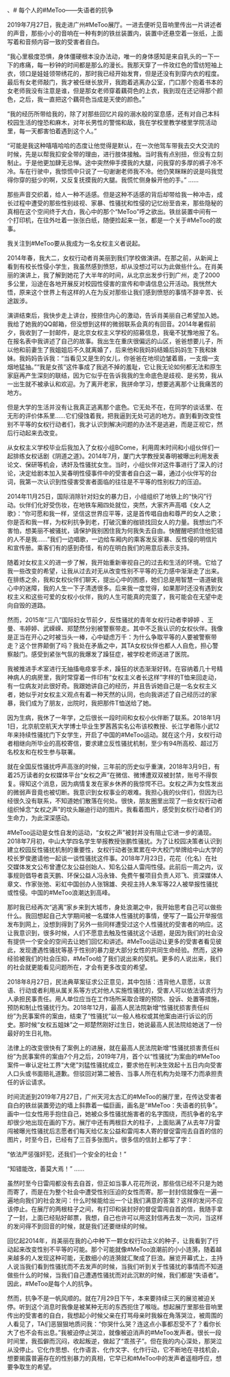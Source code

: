 、# 每个人的#MeToo——失语者的抗争

2019年7月27日，我走进广州#MeToo展厅。一进去便听见音响里传出一片讲述者的声音，那些小小的音响在一种有刺的铁丝装置内，装置中还悬空着一张纸，上面写着和音频内容一致的受害者自白。

“我心里极度恐惧，身体僵硬根本没办法动，唯一的身体感知是来自乳头的一下一下的疼痛，每一秒钟的时间都是那么的漫长。我那天穿了一件玫红色的雪纺短袖上衣，领口是娃娃领带绣花的，那时我已经开始发育，但是还没有到穿内衣的程度。最后有女老师敲门，我才被任继长放开，我跑着逃离办公室，门口那个抱着书本的女老师我没有注意是谁，但是那女老师穿着藕荷色的上衣，我到现在还记得那个颜色，之后，我一直把这个藕荷色当成是天使的颜色。”

“我的经历所带给我的，除了对那些回忆片段的溺水般的室息感，还有对自己本科校园生活的惶恐和麻木，对年长男性的警惕和敌，我在学校里教学楼里学院活动里，每一天都害怕着遇到这个人。”

“可能是我这种嘻嘻哈哈的态度让他觉得是默认，在一次他驾车带我去交大交流的时候，先是以帮我扣安全带的理由，进行肢体接触。当时我有点别扭，但没有立刻制止。于是他更加肆无忌惮。途中突然伸手摸我的大腿，问我穿的多厚的裤子冷不冷。车在行驶中，我惊慌中只说了一句谢谢老师我不冷。他仍笑眯眯的说是吗我觉得你穿的挺少的啊，又反复抚摸我的大腿。我慌忙侧身躲开他的手。”
……

那些声音交织着，给人一种不适感。但是这种不适感的背后却带给我一种冲击，成长过程中遭受的那些性别歧视、家暴、性骚扰和性侵的记忆纷至沓来，那些隐秘的真相在这个空间终于大白，我心中的那个“MeToo”呼之欲出。铁丝装置中间有一个打印机，在往外吐着一张张白纸，随便捡起来一张，都是一个关于#MeToo的故事。

我关注到#MeToo要从我成为一名女权主义者说起。

2014年春，我大二，女权行动者肖美丽到我们学校做演讲。在那之前，从新闻上看到有校长性侵小学生，我虽然感到愤怒，却从没想过可以为此做些什么。在肖美丽的演讲上，我了解到她花了大半年的时间，从北京出发步行到广州，走了2000多公里，沿途在各地开展反对校园性侵害的宣传和申请信息公开活动。我恍然大悟，原来这个世界上有这样的人在为反对那些让我们感到愤怒的事情不辞辛苦、长途跋涉。

演讲结束后，我快步走上讲台，按捺住内心的激动，告诉肖美丽自己希望加入她。我给了她我的QQ邮箱，但没想到这样的微弱联系会真的有回音。2014年暑假前夕，我收到了一封邮件，是北京女权主义学校的招募信息，我毫不犹豫地报了名。在报名表中我讲述了自己的故事。我出生在重庆很偏远的山区，爸爸想要儿子，所以他和前妻生了我姐姐后不久就离婚了，后来他和我妈妈结婚后妈妈生下我和妹妹。我妈妈告诉我：“当看见又是生的女儿，你爸爸在地坝边皱着眉，一支烟一支烟地猛抽。”“我是女孩”这件事成了我逃不掉的羞耻，它让我无论如何都无法和原生家庭再产生深刻的联结，因为它似乎在告诉我我的生命底色是歧视、是劣势，我从一出生就不被承认和欢迎。为了离开老家，我拼命学习，想要逃离那个让我痛苦的地方。

但是大学的生活并没有让我真正逃离那个底色。它无处不在，在同学的谈话里、在无形的评价体系里……它们侵蚀着我，把我逼到无处可逃的地方。直到看到改变性别不平等的女权行动者们，我才认识到解决问题的办法不是逃避，而是正视它，然后行动起来去改变。

从女权主义学校毕业后我加入了女权小组BCome，利用周末时间和小组伙伴们一起排练女权话剧《阴道之道》。2014年7月，厦门大学教授吴春明被曝出利用发表论文、保研等机会，诱奸及性骚扰女生。当时，小组伙伴对这件事进行了深入的讨论，决定给剧本加入吴春明性侵事件中的受害者自白这一幕，通过小伙伴写的台词，我第一次认识到性侵害受害者面临的往往是不平等的性别权力的压迫。

2014年11月25日，国际消除针对妇女的暴力日，小组组织了地铁上的“快闪”行动。伙伴们化好受伤妆，在地铁车厢四处就位，突然，大家齐声高唱《女人之歌》：“你可愿和我一样，坚信这世界应平等，这是首传唱自由和尊严的女人之歌；你是否和我一样，为权利抗争到老，打破沉重的枷锁找回女人的力量。我想出门不害怕，想美丽不被骚扰，请保护我别困住我为何我失去自由。快醒醒吧抓住他犯错的人不是我……”我们一边唱歌，一边给车厢内的乘客发反家暴、反性侵的明信片和宣传册。乘客们有的感到奇怪，有的在明白我们的用意后表示支持。

随着对女权主义的进一步了解，我开始重新审视自己的过去和生活的环境。它给了我一些改变的希望，让我从过去对无从改变性别不平等的无力感中渐渐走了出来。在排练之余，我和女权伙伴们聊天，提出心中的困惑，她们总是用智慧一语道破我心中的迷障，我的人生一下子清透很多。后来我一度觉得，如果那时还没有遇到女权主义和这些可爱的女权小伙伴，我的人生可能真的完蛋了，我可能会在无望中走向自毁的道路。

然而，2015年“三八”国际妇女节前夕，反性骚扰的青年女权行动者李婷婷 、王曼、韦婷婷、武嵘嵘、郑楚然分别被警察带走。其中不乏我认识的女权伙伴。我像是正当在开心之时被当头一棒，心中疑虑万千：为什么争取平等的人要被警察带走？这个世界颠倒了吗？我处在矛盾之中，其TA女权伙伴也都人人自危，担心警察敲门。感受到紧张气氛的我爆发了躁狂症，被学校老师送进了医院。

我被推进手术室进行无抽搐电痉挛手术，躁狂的状态渐渐好转。在容纳着几十号精神病人的病房里，我时常穿着一件印有“女权主义者长这样”字样的T恤来回走动，有一位病友对此很好奇。我跟她讲自己的经历，并且告诉她自己是一名女权主义者，她似乎对女权主义观点有着一种天然的认同，也向我讲述了自己经历过的家暴，我们成为了朋友，出院时，我把那件T恤送给了她。

因为生病，我休了一年学，之后很长一段时间和女权小伙伴断了联系。2018年1月1日，北京航空航天大学博士毕业生罗茜茜实名公布该校教授、长江学者陈小武12年来持续性骚扰门下女学生，开启了中国的#MeToo运动。就在这个月，女权行动者相继向所毕业的高校寄信，要求建立反性骚扰机制，至少有94所高校、超过万名校友和在校生参与联署。

就在全国反性骚扰呼声高涨的时候，三年前的历史似乎重演，2018年3月9日，有着25万读者的女权媒体平台“女权之声”在微信、微博遭双双被封禁，账号不得恢复。得知这个消息，因为病情复发在家乡休养的我惊愕不已。女权之声为女性发出的微弱声音竟也被切断。我意识到女权事业的艰难。我担心我的伙伴们，但因为已经很久没有联系，不知道她们散落在何处。很快，朋友圈里出现了一些女权行动者组织悼念“女权之声”的坟头蹦迪行动的图片。我看着图片，感受到女权行动者们的生命力，为此深深感动。

#MeToo运动是女性自发的运动，“女权之声”被封并没有阻止它进一步的涌现。2018年7月初，中山大学四名学生举报教授张鹏性骚扰。为了让校园决策者认识到建立校园反性骚扰机制的重要性，女权行动者张累累在中大校门举牌给中山大学的校长罗俊邀请他一起谈一谈性骚扰这件事。2018年7月23日，花花（化名）在社交媒体发文公布曾遭亿友公益创始人、知名公益人雷闯性侵。此前后一周之内，议事规则倡导者袁天鹏、环保公益人冯永锋、免费午餐项目负责人邓飞、资深媒体人章文、作家张弛、彩虹中国创办人张锦雄、央视主持人朱军等22人被举报性骚扰或性侵。中国的#MeToo浪潮达到高峰。

那时我已经再次“逃离”家乡来到大城市，身处浪潮之中，我开始思考自己可以做些什么。我回想起自己大学期间被一名媒体人性骚扰的事情，便写了一篇公开举报信发布到网上，没想到得到了另外一些同样遭受过这个人性骚扰的受害者的响应。这让我意识到，很多时候，人们不愿意去触及性骚扰这个话题，是因为我们的社会没有提供一个安全的空间去让她们回忆和讲述。#MeToo运动让更多的受害者看见彼此，发现遭遇性骚扰等基于性别的暴力是大部分女性的共同生命经验。然而，这种经验被我们的社会压抑，#MeToo给了我们说出来的契机。更多的人说出来，我们的社会就更能看见问题所在，才会有更多改变的希望。

2018年8月27日，民法典草案征求公正意见，其中包括：违背他人意愿，以言语、行动或者利用从属关系等方式对他人实施性骚扰的，受害人可以依法请求行为人承担民事责任。用人单位应当在工作场所采取合理的预防、投诉、处置等措施，预防和制止性骚扰行为。2018年12月，最高人民法院新增“性骚扰损害责任纠纷”为民事案件的案由，结束了“性骚扰”以一般人格权或其他案由进行诉讼的历史。那时候“女权五姐妹”之一郑楚然刚好过生日，她说最高人民法院给她送了一份最好的生日礼物。

法律上的改变很快有了案例上的进展，就在最高人民法院新增“性骚扰损害责任纠纷”为民事案件的案由7个月之后，2019年7月，首个以“性骚扰”为案由的#MeToo案件一审认定社工界“大佬”刘猛性骚扰成立，要求他在判决生效起十五日内向受害人口头或书面赔礼道歉。但驳回对第二被告、当事人所在机构为处理不力而承担责任的诉讼请求。

时间流逝到2019年7月27日，广州天河太古汇的#MeToo的展厅里，在传达受害者自白的铁丝装置旁边的墙上斜靠着一幅巨画，画名是“#MeToo：失语者的抗争”。画中一位女性用手抱住自己，她被众多性骚扰施害者的名字围绕，而抗争者的名字却很少地出现在画的下方。展厅中还有两根巨大的柱子，上面贴满了从去年7月雷闯被曝光性骚扰后志愿者们每天给亿友公益和雷闯本人寄的督促雷闯去自首的信的图片，时至今日，已经有了三百多张图片。很多信的信封上都写了字：

“依法严惩强奸犯，还我们一个安全的社会！”

“知错能改，善莫大焉！”
……

虽然时至今日雷闯都没有去自首，但正如当事人花花所说，那些信已经不只是为她而寄了，而是在为整个社会中遭受性别压迫的女性而寄。那一封封信就像在一遍一遍地向我们的社会发问：什么时候能给出一个让我们满意的答案？这样的发问不应该停止。在展厅的两根柱子之间，有打印和装封好的督促雷闯自首的信，我随手拿了一封，上面已经贴好邮票，我想，自己也许可以用这封信再去发一次问，当这样的发问得不到回音的时候，就是我们还要继续的时候。

回忆起2014年，肖美丽在我的心中种下一颗女权行动主义的种子，让我看到了行动起来改变性别不平等的可能。那个可能就像#MeToo浪潮前的小小涟漪，随着越来越多的人发现这种可能，无数细小的涟漪就汇聚成了巨浪。展览开幕式上，主持人说当我们看到性骚扰而不去发声的时候，当我们听到关于性骚扰的事情而不知道做些什么的时候，当我们自己遭遇性骚扰而对此沉默的时候，我们都是“失语者”。因此，#MeToo是每个人的抗争。

然而，抗争不是一帆风顺的。就在7月29日下午，本来要持续三天的展览被迫关停。听到这个消息时我像是被某种无形的东西扼住了喉咙。想起展厅里那些音响里传出的受害者的自白，我想起小时候父亲在打骂母亲时我躲在角落哭泣，被周围的人看见了，TA们恶狠狠地质问我：“你哭什么哭？连这点小事都忍受不了？看你长大了也不会有出息。”我被迫停止哭泣，就像被迫消声的#MeToo发声者。很长一段时间里，我孤僻而沉闷，收起叛逆，做起了“乖孩子”。但在我的内心深处，那哭泣从没停止。它化作思想、化作语言、化作文字、化作行动，它不断地在寻找机会，想要揭露普遍存在的性别暴力的真相，它早已和#MeToo中的发声者遥相呼应，想要争取生的希望。






